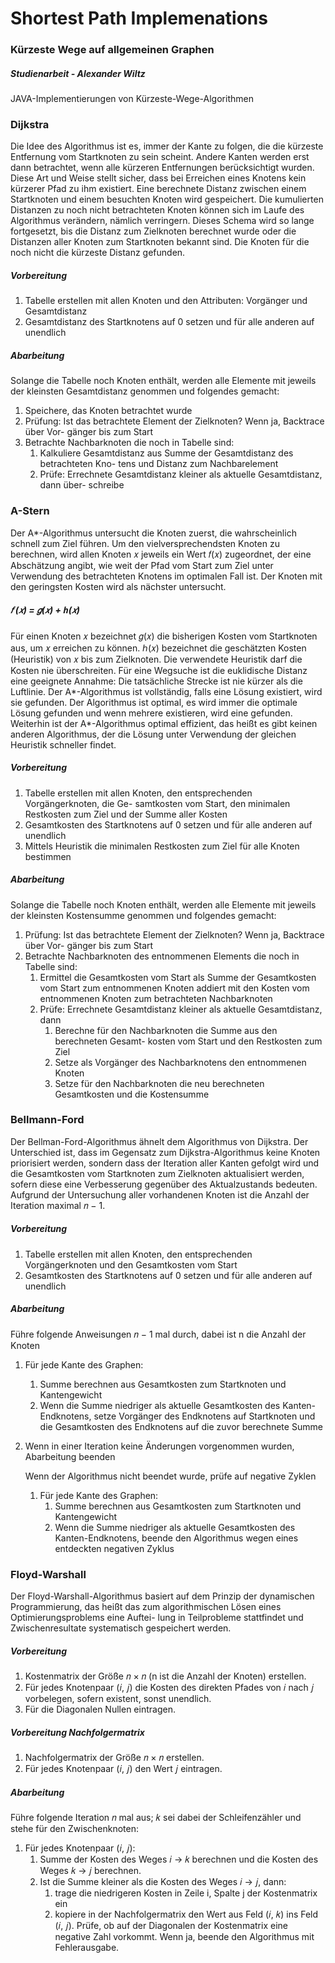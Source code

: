# Shortest Path Implemenations
### Kürzeste Wege auf allgemeinen Graphen

##### Studienarbeit - Alexander Wiltz
JAVA-Implementierungen von Kürzeste-Wege-Algorithmen

### Dijkstra
Die Idee des Algorithmus ist es, immer der Kante zu folgen, die die kürzeste Entfernung
vom Startknoten zu sein scheint. Andere Kanten werden erst dann betrachtet, wenn
alle kürzeren Entfernungen berücksichtigt wurden. Diese Art und Weise stellt sicher,
dass bei Erreichen eines Knotens kein kürzerer Pfad zu ihm existiert. Eine berechnete
Distanz zwischen einem Startknoten und einem besuchten Knoten wird gespeichert. Die
kumulierten Distanzen zu noch nicht betrachteten Knoten können sich im Laufe des
Algorithmus verändern, nämlich verringern. Dieses Schema wird so lange fortgesetzt,
bis die Distanz zum Zielknoten berechnet wurde oder die Distanzen aller Knoten zum
Startknoten bekannt sind. Die Knoten für die noch nicht die kürzeste Distanz gefunden.

##### Vorbereitung
1. Tabelle erstellen mit allen Knoten und den Attributen: Vorgänger und Gesamtdistanz
2. Gesamtdistanz des Startknotens auf 0 setzen und für alle anderen auf unendlich

##### Abarbeitung
   Solange die Tabelle noch Knoten enthält, werden alle Elemente mit jeweils der kleinsten
   Gesamtdistanz genommen und folgendes gemacht:
1. Speichere, das Knoten betrachtet wurde
2. Prüfung: Ist das betrachtete Element der Zielknoten? Wenn ja, Backtrace über Vor-
   gänger bis zum Start
3. Betrachte Nachbarknoten die noch in Tabelle sind:
   1. Kalkuliere Gesamtdistanz aus Summe der Gesamtdistanz des betrachteten Kno-
         tens und Distanz zum Nachbarelement
   2. Prüfe: Errechnete Gesamtdistanz kleiner als aktuelle Gesamtdistanz, dann über-
         schreibe

### A-Stern
Der A*-Algorithmus untersucht die Knoten zuerst, die wahrscheinlich schnell zum Ziel
führen. Um den vielversprechendsten Knoten zu berechnen, wird allen Knoten 𝑥 jeweils
ein Wert 𝑓(𝑥) zugeordnet, der eine Abschätzung angibt, wie weit der Pfad vom Start zum
Ziel unter Verwendung des betrachteten Knotens im optimalen Fall ist. Der Knoten mit
den geringsten Kosten wird als nächster untersucht.

##### 𝑓 (𝑥) = 𝑔(𝑥) + ℎ(𝑥)

Für einen Knoten 𝑥 bezeichnet 𝑔(𝑥) die bisherigen Kosten vom Startknoten aus, um 𝑥
erreichen zu können. ℎ(𝑥) bezeichnet die geschätzten Kosten (Heuristik) von 𝑥 bis zum
Zielknoten. Die verwendete Heuristik darf die Kosten nie überschreiten. Für eine Wegsuche 
ist die euklidische Distanz eine geeignete Annahme: Die tatsächliche Strecke ist nie
kürzer als die Luftlinie.
Der A*-Algorithmus ist vollständig, falls eine Lösung existiert, wird sie gefunden. Der
Algorithmus ist optimal, es wird immer die optimale Lösung gefunden und wenn mehrere
existieren, wird eine gefunden. Weiterhin ist der A*-Algorithmus optimal effizient, das
heißt es gibt keinen anderen Algorithmus, der die Lösung unter Verwendung der gleichen
Heuristik schneller findet.

##### Vorbereitung
1. Tabelle erstellen mit allen Knoten, den entsprechenden Vorgängerknoten, die Ge-
   samtkosten vom Start, den minimalen Restkosten zum Ziel und der Summe aller
   Kosten
2. Gesamtkosten des Startknotens auf 0 setzen und für alle anderen auf unendlich
3. Mittels Heuristik die minimalen Restkosten zum Ziel für alle Knoten bestimmen

##### Abarbeitung
Solange die Tabelle noch Knoten enthält, werden alle Elemente mit jeweils der kleinsten
   Kostensumme genommen und folgendes gemacht:
1. Prüfung: Ist das betrachtete Element der Zielknoten? Wenn ja, Backtrace über Vor-
   gänger bis zum Start
2. Betrachte Nachbarknoten des entnommenen Elements die noch in Tabelle sind:
   1. Ermittel die Gesamtkosten vom Start als Summe der Gesamtkosten vom Start
      zum entnommenen Knoten addiert mit den Kosten vom entnommenen Knoten
      zum betrachteten Nachbarknoten
   2. Prüfe: Errechnete Gesamtdistanz kleiner als aktuelle Gesamtdistanz, dann
      1. Berechne für den Nachbarknoten die Summe aus den berechneten Gesamt-
      kosten vom Start und den Restkosten zum Ziel
      2. Setze als Vorgänger des Nachbarknotens den entnommenen Knoten
      3. Setze für den Nachbarknoten die neu berechneten Gesamtkosten und die
      Kostensumme

### Bellmann-Ford
Der Bellman-Ford-Algorithmus ähnelt dem Algorithmus von Dijkstra. Der Unterschied ist,
dass im Gegensatz zum Dijkstra-Algorithmus keine Knoten priorisiert werden, sondern
dass der Iteration aller Kanten gefolgt wird und die Gesamtkosten vom Startknoten zum
Zielknoten aktualisiert werden, sofern diese eine Verbesserung gegenüber des Aktualzustands 
bedeuten. Aufgrund der Untersuchung aller vorhandenen Knoten ist die Anzahl
der Iteration maximal 𝑛 − 1.

##### Vorbereitung
1. Tabelle erstellen mit allen Knoten, den entsprechenden Vorgängerknoten und den
   Gesamtkosten vom Start
2. Gesamtkosten des Startknotens auf 0 setzen und für alle anderen auf unendlich

##### Abarbeitung 
Führe folgende Anweisungen 𝑛 − 1 mal durch, dabei ist n die Anzahl der Knoten
1. Für jede Kante des Graphen:
   1. Summe berechnen aus Gesamtkosten zum Startknoten und Kantengewicht
   2. Wenn die Summe niedriger als aktuelle Gesamtkosten des Kanten-Endknotens,
   setze Vorgänger des Endknotens auf Startknoten und die Gesamtkosten des
   Endknotens auf die zuvor berechnete Summe 
2. Wenn in einer Iteration keine Änderungen vorgenommen wurden, Abarbeitung
   beenden

   Wenn der Algorithmus nicht beendet wurde, prüfe auf negative Zyklen
   1. Für jede Kante des Graphen:
      1. Summe berechnen aus Gesamtkosten zum Startknoten und Kantengewicht
      2. Wenn die Summe niedriger als aktuelle Gesamtkosten des Kanten-Endknotens,
      beende den Algorithmus wegen eines entdeckten negativen Zyklus

### Floyd-Warshall
Der Floyd-Warshall-Algorithmus basiert auf dem Prinzip der dynamischen Programmierung, das heißt das zum algorithmischen Lösen eines Optimierungsproblems eine Auftei-
lung in Teilprobleme stattfindet und Zwischenresultate systematisch gespeichert werden.

##### Vorbereitung
1. Kostenmatrix der Größe 𝑛 × 𝑛 (n ist die Anzahl der Knoten) erstellen.
2. Für jedes Knotenpaar (𝑖, 𝑗) die Kosten des direkten Pfades von 𝑖 nach 𝑗 vorbelegen,
   sofern existent, sonst unendlich.
3. Für die Diagonalen Nullen eintragen.

##### Vorbereitung Nachfolgermatrix
1. Nachfolgermatrix der Größe 𝑛 × 𝑛 erstellen.
2. Für jedes Knotenpaar (𝑖, 𝑗) den Wert 𝑗 eintragen.

##### Abarbeitung
   Führe folgende Iteration 𝑛 mal aus; 𝑘 sei dabei der Schleifenzähler und stehe für den
   Zwischenknoten:
1. Für jedes Knotenpaar (𝑖, 𝑗):
   1. Summe der Kosten des Weges 𝑖 → 𝑘 berechnen und die Kosten des Weges
   𝑘 → 𝑗 berechnen.
   2. Ist die Summe kleiner als die Kosten des Weges 𝑖 → 𝑗, dann:
      1. trage die niedrigeren Kosten in Zeile i, Spalte j der Kostenmatrix ein
      2. kopiere in der Nachfolgermatrix den Wert aus Feld (𝑖, 𝑘) ins Feld (𝑖, 𝑗).
      Prüfe, ob auf der Diagonalen der Kostenmatrix eine negative Zahl vorkommt. Wenn ja,
      beende den Algorithmus mit Fehlerausgabe.